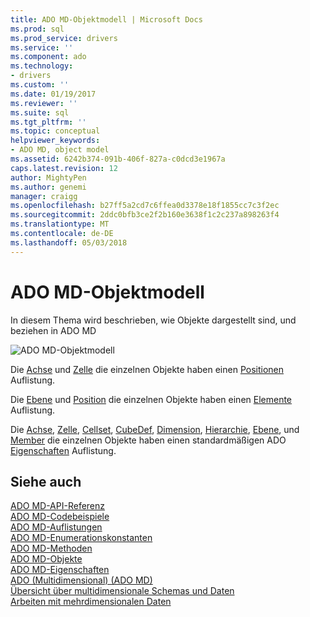 ```yaml
---
title: ADO MD-Objektmodell | Microsoft Docs
ms.prod: sql
ms.prod_service: drivers
ms.service: ''
ms.component: ado
ms.technology:
- drivers
ms.custom: ''
ms.date: 01/19/2017
ms.reviewer: ''
ms.suite: sql
ms.tgt_pltfrm: ''
ms.topic: conceptual
helpviewer_keywords:
- ADO MD, object model
ms.assetid: 6242b374-091b-406f-827a-c0dcd3e1967a
caps.latest.revision: 12
author: MightyPen
ms.author: genemi
manager: craigg
ms.openlocfilehash: b27ff5a2cd7c6ffea0d3378e18f1855cc7c3f2ec
ms.sourcegitcommit: 2ddc0bfb3ce2f2b160e3638f1c2c237a898263f4
ms.translationtype: MT
ms.contentlocale: de-DE
ms.lasthandoff: 05/03/2018
---
```

# <a name="ado-md-object-model"></a>ADO MD-Objektmodell
In diesem Thema wird beschrieben, wie Objekte dargestellt sind, und beziehen in ADO MD  
  
 ![ADO MD-Objektmodell](../../../ado/reference/ado-md-api/media/ado_md_object_model.gif "ADO_MD_object_model")  
  
 Die [Achse](../../../ado/reference/ado-md-api/axis-object-ado-md.md) und [Zelle](../../../ado/reference/ado-md-api/cell-object-ado-md.md) die einzelnen Objekte haben einen [Positionen](../../../ado/reference/ado-md-api/positions-collection-ado-md.md) Auflistung.  
  
 Die [Ebene](../../../ado/reference/ado-md-api/level-object-ado-md.md) und [Position](../../../ado/reference/ado-md-api/position-object-ado-md.md) die einzelnen Objekte haben einen [Elemente](../../../ado/reference/ado-md-api/members-collection-ado-md.md) Auflistung.  
  
 Die [Achse](../../../ado/reference/ado-md-api/axis-object-ado-md.md), [Zelle](../../../ado/reference/ado-md-api/cell-object-ado-md.md), [Cellset](../../../ado/reference/ado-md-api/cellset-object-ado-md.md), [CubeDef](../../../ado/reference/ado-md-api/cubedef-object-ado-md.md), [Dimension](../../../ado/reference/ado-md-api/dimension-object-ado-md.md), [Hierarchie](../../../ado/reference/ado-md-api/hierarchy-object-ado-md.md), [Ebene](../../../ado/reference/ado-md-api/level-object-ado-md.md), und [Member](../../../ado/reference/ado-md-api/member-object-ado-md.md) die einzelnen Objekte haben einen standardmäßigen ADO [Eigenschaften](../../../ado/reference/ado-api/properties-collection-ado.md) Auflistung.  
  
## <a name="see-also"></a>Siehe auch  
 [ADO MD-API-Referenz](../../../ado/reference/ado-md-api/ado-md-api-reference.md)   
 [ADO MD-Codebeispiele](../../../ado/reference/ado-md-api/ado-md-code-examples.md)   
 [ADO MD-Auflistungen](../../../ado/reference/ado-md-api/ado-md-collections.md)   
 [ADO MD-Enumerationskonstanten](../../../ado/reference/ado-md-api/ado-md-enumerated-constants.md)   
 [ADO MD-Methoden](../../../ado/reference/ado-md-api/ado-md-methods.md)   
 [ADO MD-Objekte](../../../ado/reference/ado-md-api/ado-md-objects.md)   
 [ADO MD-Eigenschaften](../../../ado/reference/ado-md-api/ado-md-properties.md)   
 [ADO (Multidimensional) (ADO MD)](../../../ado/guide/multidimensional/ado-multidimensional-ado-md.md)   
 [Übersicht über multidimensionale Schemas und Daten](../../../ado/guide/multidimensional/overview-of-multidimensional-schemas-and-data.md)   
 [Arbeiten mit mehrdimensionalen Daten](../../../ado/guide/multidimensional/working-with-multidimensional-data.md)
